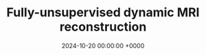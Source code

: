 ---
layout: redirected
redirect_to:  https://andrewwango.github.io/ddei
type: research
title: "Fully-unsupervised dynamic MRI reconstruction"
date: 2024-10-20 00:00:00 +0000
description: "Research project in medical imaging ([paper](https://arxiv.org/abs/2410.08646))"
img: ddei.png
tags: [research, machine-learning, medical]
---